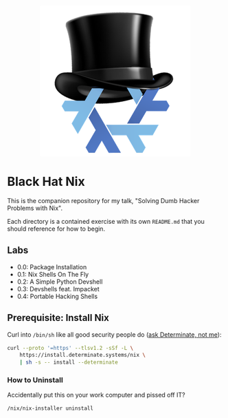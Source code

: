 <p align="center">
  <img src="./src/logo-lol.png" alt="Black Hat Nix logo">
</p>

# Black Hat Nix
This is the companion repository for my talk, "Solving Dumb Hacker Problems with
Nix".

Each directory is a contained exercise with its own `README.md` that you should
reference for how to begin.

## Labs
- 0.0: Package Installation
- 0.1: Nix Shells On The Fly
- 0.2: A Simple Python Devshell
- 0.3: Devshells feat. Impacket
- 0.4: Portable Hacking Shells

## Prerequisite: Install Nix
Curl into `/bin/sh` like all good security people do ([ask Determinate, not me](https://determinate.systems/nix-installer/)):
```sh
curl --proto '=https' --tlsv1.2 -sSf -L \ 
    https://install.determinate.systems/nix \ 
    | sh -s -- install --determinate
```
### How to Uninstall
Accidentally put this on your work computer and pissed off IT? 
```sh
/nix/nix-installer uninstall
```

